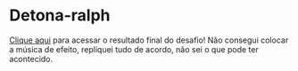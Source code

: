# Detona-ralph
[Clique aqui](https://vmateus1234.github.io/detona-ralph/) para acessar o resultado final do desafio!
Não consegui colocar a música de efeito, repliquei tudo de acordo, não sei o que pode ter acontecido.
